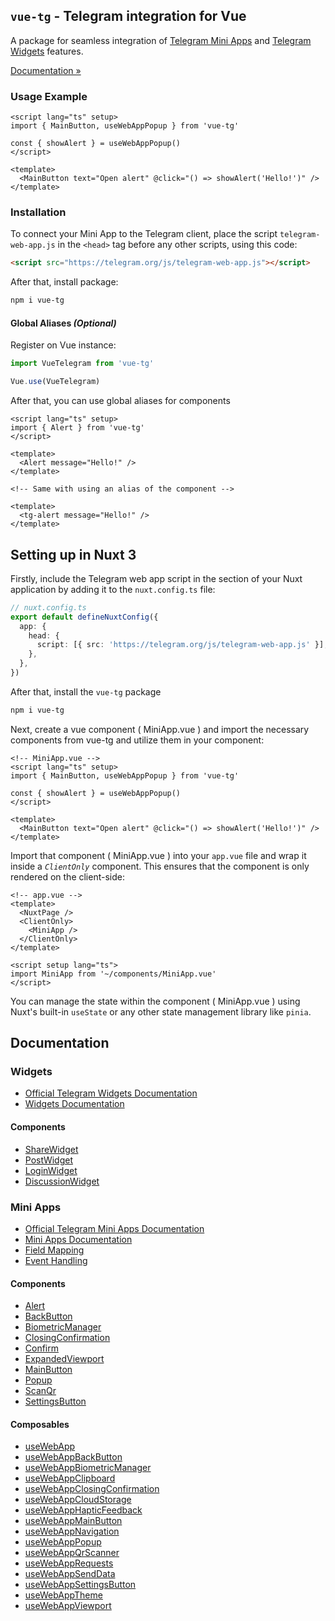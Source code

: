 ## `vue-tg` - Telegram integration for Vue

A package for seamless integration of [Telegram Mini Apps](https://core.telegram.org/bots/webapps) and [Telegram Widgets](https://core.telegram.org/widgets) features.

[Documentation »](https://vue-tg.pages.dev)

### Usage Example

```vue
<script lang="ts" setup>
import { MainButton, useWebAppPopup } from 'vue-tg'

const { showAlert } = useWebAppPopup()
</script>

<template>
  <MainButton text="Open alert" @click="() => showAlert('Hello!')" />
</template>
```

### Installation

To connect your Mini App to the Telegram client, place the script `telegram-web-app.js` in the `<head>` tag before any other scripts, using this code:

```html
<script src="https://telegram.org/js/telegram-web-app.js"></script>
```

After that, install package:

```bash
npm i vue-tg
```

#### Global Aliases _(Optional)_

Register on Vue instance:

```ts
import VueTelegram from 'vue-tg'

Vue.use(VueTelegram)
```

After that, you can use global aliases for components

```vue
<script lang="ts" setup>
import { Alert } from 'vue-tg'
</script>

<template>
  <Alert message="Hello!" />
</template>

<!-- Same with using an alias of the component -->

<template>
  <tg-alert message="Hello!" />
</template>
```

## Setting up in Nuxt 3

Firstly, include the Telegram web app script in the <head> section of your Nuxt application by adding it to the `nuxt.config.ts` file:

```ts
// nuxt.config.ts
export default defineNuxtConfig({
  app: {
    head: {
      script: [{ src: 'https://telegram.org/js/telegram-web-app.js' }],
    },
  },
})
```

After that, install the `vue-tg` package

```bash
npm i vue-tg
```

Next, create a vue component ( MiniApp.vue ) and import the necessary components from vue-tg and utilize them in your component:

```vue
<!-- MiniApp.vue -->
<script lang="ts" setup>
import { MainButton, useWebAppPopup } from 'vue-tg'

const { showAlert } = useWebAppPopup()
</script>

<template>
  <MainButton text="Open alert" @click="() => showAlert('Hello!')" />
</template>
```

Import that component ( MiniApp.vue ) into your `app.vue` file and wrap it inside a _`ClientOnly`_ component. This ensures that the component is only rendered on the client-side:

```vue
<!-- app.vue -->
<template>
  <NuxtPage />
  <ClientOnly>
    <MiniApp />
  </ClientOnly>
</template>

<script setup lang="ts">
import MiniApp from '~/components/MiniApp.vue'
</script>
```

You can manage the state within the component ( MiniApp.vue ) using Nuxt's built-in `useState` or any other state management library like `pinia`.

## Documentation

### Widgets

- [Official Telegram Widgets Documentation](https://core.telegram.org/widgets)
- [Widgets Documentation](https://vue-tg.pages.dev/widgets.html)

#### Components

- [ShareWidget](https://vue-tg.pages.dev/widgets.html#share-widget)
- [PostWidget](https://vue-tg.pages.dev/widgets.html#post-widget)
- [LoginWidget](https://vue-tg.pages.dev/widgets.html#login-widget)
- [DiscussionWidget](https://vue-tg.pages.dev/widgets.html#discussion-widget)

### Mini Apps

- [Official Telegram Mini Apps Documentation](https://core.telegram.org/bots/webapps#initializing-mini-apps)
- [Mini Apps Documentation](https://vue-tg.pages.dev/mini-apps.html)
- [Field Mapping](https://vue-tg.pages.dev/mini-apps.html#field-mapping)
- [Event Handling](https://vue-tg.pages.dev/mini-apps.html#event-handling)

#### Components

- [Alert](https://vue-tg.pages.dev/mini-apps.html#alert)
- [BackButton](https://vue-tg.pages.dev/mini-apps.html#backbutton)
- [BiometricManager](https://vue-tg.pages.dev/mini-apps.html#biometricmanager)
- [ClosingConfirmation](https://vue-tg.pages.dev/mini-apps.html#closingconfirmation)
- [Confirm](https://vue-tg.pages.dev/mini-apps.html#confirm)
- [ExpandedViewport](https://vue-tg.pages.dev/mini-apps.html#expandedviewport)
- [MainButton](https://vue-tg.pages.dev/mini-apps.html#mainbutton)
- [Popup](https://vue-tg.pages.dev/mini-apps.html#popup)
- [ScanQr](https://vue-tg.pages.dev/mini-apps.html#scanqr)
- [SettingsButton](https://vue-tg.pages.dev/mini-apps.html#settingsbutton)

#### Composables

- [useWebApp](https://vue-tg.pages.dev/mini-apps.html#usewebapp)
- [useWebAppBackButton](https://vue-tg.pages.dev/mini-apps.html#usewebappbackbutton)
- [useWebAppBiometricManager](https://vue-tg.pages.dev/mini-apps.html#usewebappbiometricmanager)
- [useWebAppClipboard](https://vue-tg.pages.dev/mini-apps.html#usewebappclipboard)
- [useWebAppClosingConfirmation](https://vue-tg.pages.dev/mini-apps.html#usewebappclosingconfirmation)
- [useWebAppCloudStorage](https://vue-tg.pages.dev/mini-apps.html#usewebappcloudstorage)
- [useWebAppHapticFeedback](https://vue-tg.pages.dev/mini-apps.html#usewebapphapticfeedback)
- [useWebAppMainButton](https://vue-tg.pages.dev/mini-apps.html#usewebappmainbutton)
- [useWebAppNavigation](https://vue-tg.pages.dev/mini-apps.html#usewebappnavigation)
- [useWebAppPopup](https://vue-tg.pages.dev/mini-apps.html#usewebapppopup)
- [useWebAppQrScanner](https://vue-tg.pages.dev/mini-apps.html#usewebappqrscanner)
- [useWebAppRequests](https://vue-tg.pages.dev/mini-apps.html#usewebapprequests)
- [useWebAppSendData](https://vue-tg.pages.dev/mini-apps.html#usewebappsenddata)
- [useWebAppSettingsButton](https://vue-tg.pages.dev/mini-apps.html#usewebappsettingsbutton)
- [useWebAppTheme](https://vue-tg.pages.dev/mini-apps.html#usewebapptheme)
- [useWebAppViewport](https://vue-tg.pages.dev/mini-apps.html#usewebappviewport)
